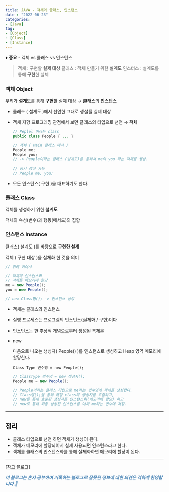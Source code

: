 ```yaml
---
title: JAVA - 객체와 클래스, 인스턴스
date : "2022-06-23"
categories:
- [Java]
tag:
- [Object]
- [Class]
- [Instance]
---
```


♦ **중요** - 객체 vs 클래스 vs 인스턴스

> 객체 : 구현할 **실제 대상**
클래스 : 객체 만들기 위한 **설계도**
인스터스 : 설계도를 통해 **구현**한 실체
> 

### 객체 Object

우리가 **설계도**를 통해 **구현**할 실제 대상 → **클래스**의 **인스턴스**

- 클래스 ( 설계도 )에서 선언한 그대로 생설될 실제 대상
- 객체 지향 프로그래밍 관점에서 보면 클래스의 타입으로 선언 → **객체**
    
    ```java
    // Peplel 이라는 class
    public class People { ... }
    
    // 객체 ( Main 클래스 에서 )
    People me;
    People you;
    // -> People이라는 클래스 (설계도)를 통해서 me와 you 라는 객체를 생성.
    
    // 동시 생성 가능
    // People me, you;
    ```
    
- 모든 인스턴스( 구현 )을 대표하기도 한다.

### 클래스 Class

객체를 생성하기 위한 **설계도**

객체의 속성(변수)과 행동(메서드)의 집합

### 인스턴스 Instance

클래스( 설계도 )를 바탕으로 **구현한 설계**

객체 ( 구현 대상 )을 실체화 한 것을 의미

```java
// 위에 이어서

// 객체의 인스턴스화
// 객체를 메모리에 할당
me = new People();
you = new People();

// new Class명(); -> 인스턴스 생성
```

- 객체는 클래스의 인스턴스
- 실행 프로세스는 프로그램의 인스턴스(실체화 / 구현)이다
- 인스턴스는 한 추상적 개념으로부터 생성된 복제본

- new
    
    다음으로 나오는 생성자( People() )를 인스턴스로 생성하고 Heap 영역 메모리에 할당한다.
    
    `Class Type 변수명 = new People();`
    
    ```java
    // ClassType 변수명 = new 생성자();
    People me = new People();
    
    // People이라는 클래스 타입으로 me라는 변수명에 객체를 생성한다.
    // Class명();을 통해 해당 class의 생성자를 호출하고,
    // new를 통해 호출된 생성자를 인스턴스화(메모리에 할당) 하고 
    // new로 통해 최종 생성된 인스턴스를 아까 me라는 변수에 저장.
    ```
    

---

## 정리

- 클래스 타입으로 선언 하면 객체가 생성이 된다.
- 객체가 메모리에 할당되어서 실제 사용되면 인스턴스라고 한다.
- 객체를 클래스의 인스턴스화를 통해 실체화하면 메모리에 할당이 된다.

---

[[참고 블로그]](https://gmlwjd9405.github.io/2018/09/17/class-object-instance.html)

**_<span style="color:#4682B4;"> 이 블로그는 혼자 공부하며 기록하는 블로그로 잘못된 정보에 대한 의견은 격하게 환영합니다.🤩 </span>_**
